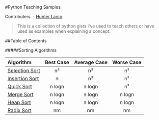 #Python Teaching Samples

Contributers&ensp;·&ensp;[Hunter Larco](http://hunterlarco.com)

> This is a collection of python gists I've used to teach others or have used as examples when explaining a concept.

##Table of Contents

#####Sorting Algorithms

| Algorithm          | Best Case | Average Case | Worse Case |
|:------------------ |:---------:|:------------:|:----------:|
| [Selection Sort][] | n²        | n²           | n²         |
| [Insertion Sort][] | n         | n²           | n²         |
| [Quick Sort][]     | n logn    | n logn       | n²         |
| [Merge Sort][]     | n logn    | n logn       | n logn     |
| [Heap Sort][]      | n logn    | n logn       | n logn     |
| [Radix Sort][]     | nm        | nm           | nm         |

[Selection Sort]: ./sorting/selectionsort.md
[Insertion Sort]: ./sorting/insertionsort.md
[Quick Sort]: ./sorting/quicksort.md
[Merge Sort]: ./sorting/mergesort.md
[Heap Sort]: ./sorting/heapsort.md
[Radix Sort]: ./sorting/radixsort.md